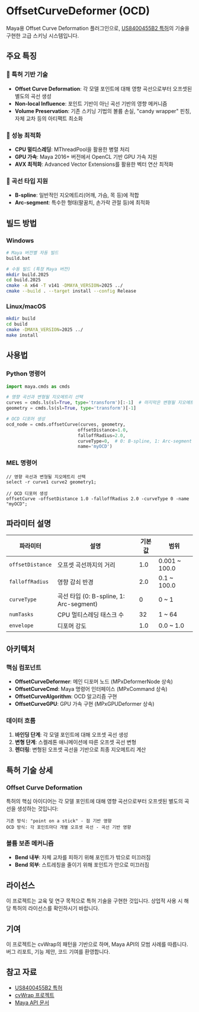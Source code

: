 # OffsetCurveDeformer (OCD)

Maya용 Offset Curve Deformation 플러그인으로, [US8400455B2 특허](https://patents.google.com/patent/US8400455B2/en)의 기술을 구현한 고급 스키닝 시스템입니다.

## 주요 특징

### 🎯 특허 기반 기술
- **Offset Curve Deformation**: 각 모델 포인트에 대해 영향 곡선으로부터 오프셋된 별도의 곡선 생성
- **Non-local Influence**: 포인트 기반이 아닌 곡선 기반의 영향 메커니즘
- **Volume Preservation**: 기존 스키닝 기법의 볼륨 손실, "candy wrapper" 핀칭, 자체 교차 등의 아티팩트 최소화

### 🚀 성능 최적화
- **CPU 멀티스레딩**: MThreadPool을 활용한 병렬 처리
- **GPU 가속**: Maya 2016+ 버전에서 OpenCL 기반 GPU 가속 지원
- **AVX 최적화**: Advanced Vector Extensions를 활용한 벡터 연산 최적화

### 🎨 곡선 타입 지원
- **B-spline**: 일반적인 지오메트리(어깨, 가슴, 목 등)에 적합
- **Arc-segment**: 특수한 형태(팔꿈치, 손가락 관절 등)에 최적화

## 빌드 방법

### Windows
```bash
# Maya 버전별 자동 빌드
build.bat

# 수동 빌드 (특정 Maya 버전)
mkdir build.2025
cd build.2025
cmake -A x64 -T v141 -DMAYA_VERSION=2025 ../
cmake --build . --target install --config Release
```

### Linux/macOS
```bash
mkdir build
cd build
cmake -DMAYA_VERSION=2025 ../
make install
```

## 사용법

### Python 명령어
```python
import maya.cmds as cmds

# 영향 곡선과 변형될 지오메트리 선택
curves = cmds.ls(sl=True, type='transform')[:-1]  # 마지막은 변형될 지오메트리
geometry = cmds.ls(sl=True, type='transform')[-1]

# OCD 디포머 생성
ocd_node = cmds.offsetCurve(curves, geometry, 
                           offsetDistance=1.0, 
                           falloffRadius=2.0, 
                           curveType=0,  # 0: B-spline, 1: Arc-segment
                           name='myOCD')
```

### MEL 명령어
```mel
// 영향 곡선과 변형될 지오메트리 선택
select -r curve1 curve2 geometry1;

// OCD 디포머 생성
offsetCurve -offsetDistance 1.0 -falloffRadius 2.0 -curveType 0 -name "myOCD";
```

## 파라미터 설명

| 파라미터 | 설명 | 기본값 | 범위 |
|---------|------|--------|------|
| `offsetDistance` | 오프셋 곡선까지의 거리 | 1.0 | 0.001 ~ 100.0 |
| `falloffRadius` | 영향 감쇠 반경 | 2.0 | 0.1 ~ 100.0 |
| `curveType` | 곡선 타입 (0: B-spline, 1: Arc-segment) | 0 | 0 ~ 1 |
| `numTasks` | CPU 멀티스레딩 태스크 수 | 32 | 1 ~ 64 |
| `envelope` | 디포머 강도 | 1.0 | 0.0 ~ 1.0 |

## 아키텍처

### 핵심 컴포넌트
- **OffsetCurveDeformer**: 메인 디포머 노드 (MPxDeformerNode 상속)
- **OffsetCurveCmd**: Maya 명령어 인터페이스 (MPxCommand 상속)
- **OffsetCurveAlgorithm**: OCD 알고리즘 구현
- **OffsetCurveGPU**: GPU 가속 구현 (MPxGPUDeformer 상속)

### 데이터 흐름
1. **바인딩 단계**: 각 모델 포인트에 대해 오프셋 곡선 생성
2. **변형 단계**: 스켈레톤 애니메이션에 따른 오프셋 곡선 변형
3. **렌더링**: 변형된 오프셋 곡선을 기반으로 최종 지오메트리 계산

## 특허 기술 상세

### Offset Curve Deformation
특허의 핵심 아이디어는 각 모델 포인트에 대해 영향 곡선으로부터 오프셋된 별도의 곡선을 생성하는 것입니다:

```
기존 방식: "point on a stick" - 점 기반 영향
OCD 방식: 각 포인트마다 개별 오프셋 곡선 - 곡선 기반 영향
```

### 볼륨 보존 메커니즘
- **Bend 내부**: 자체 교차를 피하기 위해 포인트가 밖으로 미끄러짐
- **Bend 외부**: 스트레칭을 줄이기 위해 포인트가 안으로 미끄러짐

## 라이선스

이 프로젝트는 교육 및 연구 목적으로 특허 기술을 구현한 것입니다. 상업적 사용 시 해당 특허의 라이선스를 확인하시기 바랍니다.

## 기여

이 프로젝트는 cvWrap의 패턴을 기반으로 하며, Maya API의 모범 사례를 따릅니다. 버그 리포트, 기능 제안, 코드 기여를 환영합니다.

## 참고 자료

- [US8400455B2 특허](https://patents.google.com/patent/US8400455B2/en)
- [cvWrap 프로젝트](https://github.com/chadmv/cvwrap)
- [Maya API 문서](https://help.autodesk.com/view/MAYAUL/2025/ENU/Maya-API-Documentation/)
